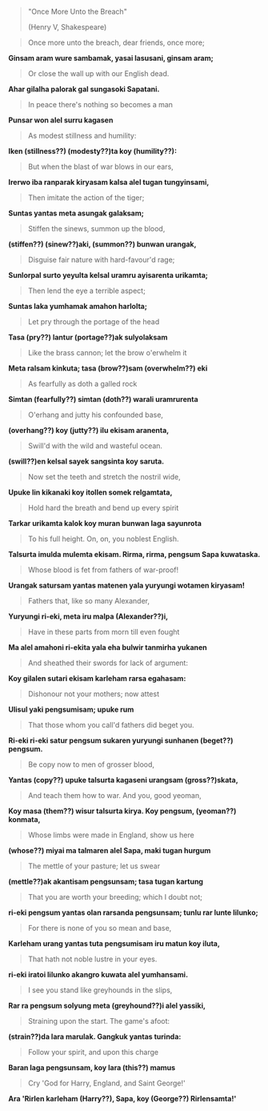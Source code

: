 > "Once More Unto the Breach"
>
> (Henry V, Shakespeare)

> Once more unto the breach, dear friends, once more;

__Ginsam aram wure sambamak, yasai lasusani, ginsam aram;__

> Or close the wall up with our English dead.

__Ahar gilalha palorak gal sungasoki Sapatani.__

> In peace there's nothing so becomes a man

__Punsar won alel surru kagasen__

> As modest stillness and humility:

__Iken (stillness??) (modesty??)ta koy (humility??):__

> But when the blast of war blows in our ears,

__Irerwo iba ranparak kiryasam kalsa alel tugan tungyinsami,__

> Then imitate the action of the tiger;

__Suntas yantas meta asungak galaksam;__

> Stiffen the sinews, summon up the blood,

__(stiffen??) (sinew??)aki, (summon??) bunwan urangak,__

> Disguise fair nature with hard-favour'd rage;

__Sunlorpal surto yeyulta kelsal uramru ayisarenta urikamta;__

> Then lend the eye a terrible aspect;

__Suntas laka yumhamak amahon harlolta;__

> Let pry through the portage of the head

__Tasa (pry??) lantur (portage??)ak sulyolaksam__

> Like the brass cannon; let the brow o'erwhelm it

__Meta ralsam kinkuta; tasa (brow??)sam (overwhelm??) eki__

> As fearfully as doth a galled rock

__Simtan (fearfully??) simtan (doth??) warali uramrurenta__

> O'erhang and jutty his confounded base,

__(overhang??) koy (jutty??) ilu ekisam aranenta,__

> Swill'd with the wild and wasteful ocean.

__(swill??)en kelsal sayek sangsinta koy saruta.__

> Now set the teeth and stretch the nostril wide,

__Upuke lin kikanaki koy itollen somek relgamtata,__

> Hold hard the breath and bend up every spirit

__Tarkar urikamta kalok koy muran bunwan laga sayunrota__

> To his full height. On, on, you noblest English.

__Talsurta imulda mulemta ekisam. Rirma, rirma, pengsum Sapa kuwataska.__

> Whose blood is fet from fathers of war-proof!

__Urangak satursam yantas matenen yala yuryungi wotamen kiryasam!__

> Fathers that, like so many Alexander,

__Yuryungi ri-eki, meta iru malpa (Alexander??)i,__

> Have in these parts from morn till even fought

__Ma alel amahoni ri-ekita yala eha bulwir tanmirha yukanen__

> And sheathed their swords for lack of argument:

__Koy gilalen sutari ekisam karleham rarsa egahasam:__

> Dishonour not your mothers; now attest

__Ulisul yaki pengsumisam; upuke rum__

> That those whom you call'd fathers did beget you.

__Ri-eki ri-eki satur pengsum sukaren yuryungi sunhanen (beget??) pengsum.__

> Be copy now to men of grosser blood,

__Yantas (copy??) upuke talsurta kagaseni urangsam (gross??)skata,__

> And teach them how to war. And you, good yeoman,

__Koy masa (them??) wisur talsurta kirya. Koy pengsum, (yeoman??) konmata,__

> Whose limbs were made in England, show us here

__(whose??) miyai ma talmaren alel Sapa, maki tugan hurgum__

> The mettle of your pasture; let us swear

__(mettle??)ak akantisam pengsunsam; tasa tugan kartung__

> That you are worth your breeding; which I doubt not;

__ri-eki pengsum yantas olan rarsanda pengsunsam; tunlu rar lunte lilunko;__

> For there is none of you so mean and base,

__Karleham urang yantas tuta pengsumisam iru matun koy iluta,__

> That hath not noble lustre in your eyes.

__ri-eki iratoi lilunko akangro kuwata alel yumhansami.__

> I see you stand like greyhounds in the slips,

__Rar ra pengsum solyung meta (greyhound??)i alel yassiki,__

> Straining upon the start. The game's afoot:

__(strain??)da lara marulak. Gangkuk yantas turinda:__

> Follow your spirit, and upon this charge

__Baran laga pengsunsam, koy lara (this??) mamus__

> Cry 'God for Harry, England, and Saint George!'

__Ara 'Rirlen karleham (Harry??), Sapa, koy (George??) Rirlensamta!'__